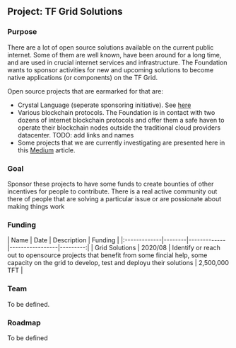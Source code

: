 ## Project: TF Grid Solutions

### Purpose
There are a lot of open source solutions available on the current public internet. Some of them are well known, have been around for a long time, and are used in  crucial internet services and infrastructure. The Foundation wants to sponsor activities for new and upcoming solutions to become native applications (or components) on the TF Grid.  

Open source projects that are earmarked for that are:
- Crystal Language (seperate sponsoring initiative). See [here](crystallang.md)
- Various blockchain protocols. The Foundation is in contact with two dozens of internet blockchain protocols and offer them a safe haven to operate their blockchain nodes outside the traditional cloud providers datacenter. TODO: add links and names
- Some projects that we are currently investigating are presented here in this [Medium](https://medium.com/@likid_geimfari/the-list-of-interesting-open-source-projects-2daaa2153f7c) article.



### Goal
Sponsor these projects to have some funds to create bounties of other incentives for people to contribute.  There is a real active community out there of people that are solving a particular issue or are possionate about making things work


### Funding

| Name         | Date   | Description | Funding |
|:-------------|--------|-------------|-----------------|---------:|
| Grid Solutions |  2020/08 | Identify or reach out to opensource projects that benefit from some fincial help, some capacity on the grid to develop, test and deployu their solutions | 2,500,000 TFT |


### Team
To be defined.

### Roadmap
To be defined